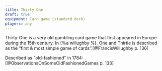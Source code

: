```yaml
---
title: Thirty One
draft: true
equipment: Card game (standard deck)
players: any
---
```


<p class="lead">
<span class="aka">Thirty-One</span> is a very old gambling card game that first appeared in Europe during the 15th century. In {%a willughby %}, <span class="aka">One and Thirtie</span> is described as the “first & most simple game of cards”.[@FrancisWillughby p. 136]
</p>

Described as "old-fashioned" in 1784: [@ObservationsOnSomeOldFashionedGames p. 133]
